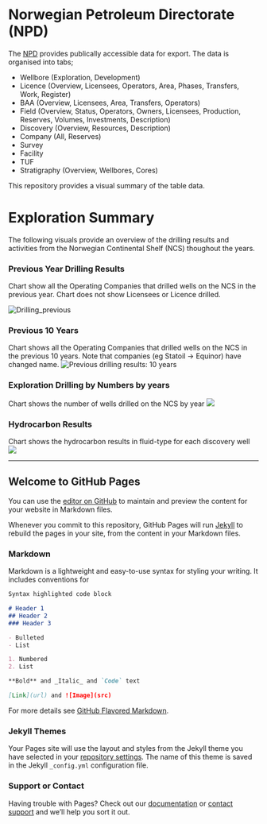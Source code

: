 # Norwegian Petroleum Directorate (NPD)
The [NPD](https://npd.no/en) provides publically accessible data for export.  The data is organised into tabs;
* Wellbore (Exploration, Development)
* Licence (Overview, Licensees, Operators, Area, Phases, Transfers, Work, Register)
* BAA (Overview, Licensees, Area, Transfers, Operators)
* Field (Overview, Status, Operators, Owners, Licensees, Production, Reserves, Volumes, Investments, Description)
* Discovery (Overview, Resources, Description)
* Company (All, Reserves)
* Survey
* Facility
* TUF
* Stratigraphy (Overview, Wellbores, Cores)

This repository provides a visual summary of the table data.

# Exploration Summary
The following visuals provide an overview of the drilling results and activities from the Norwegian Continental Shelf (NCS) thoughout the years.

### Previous Year Drilling Results
Chart show all the Operating Companies that drilled wells on the NCS in the previous year.  Chart does not show Licensees or Licence drilled.

![Drilling_previous](https://github.com/ABDunbar/NPD-Visualisation/figures/drilling_previous.png "Previous drilling results: Last year")

### Previous 10 Years
Chart shows all the Operating Companies that drilled wells on the NCS in the previous 10 years.  Note that companies (eg Statoil -> Equinor) have changed name.
![](https://github.com/ABDunbar/NPD-Visualisation/figures/drilling_10.png "Previous drilling results: 10 years")

### Exploration Drilling by Numbers by years
Chart shows the number of wells drilled on the NCS by year
![](https://github.com/ABDunbar/NPD-Visualisation/figures/expl_yearly_drill.png)

### Hydrocarbon Results
Chart shows the hydrocarbon results in fluid-type for each discovery well
![](https://github.com/ABDunbar/NPD-Visualisation/figures/discovery_results_type.png)

---

## Welcome to GitHub Pages

You can use the [editor on GitHub](https://github.com/ABDunbar/NPD-Visualisation/edit/gh-pages/index.md) to maintain and preview the content for your website in Markdown files.

Whenever you commit to this repository, GitHub Pages will run [Jekyll](https://jekyllrb.com/) to rebuild the pages in your site, from the content in your Markdown files.

### Markdown

Markdown is a lightweight and easy-to-use syntax for styling your writing. It includes conventions for

```markdown
Syntax highlighted code block

# Header 1
## Header 2
### Header 3

- Bulleted
- List

1. Numbered
2. List

**Bold** and _Italic_ and `Code` text

[Link](url) and ![Image](src)
```

For more details see [GitHub Flavored Markdown](https://guides.github.com/features/mastering-markdown/).

### Jekyll Themes

Your Pages site will use the layout and styles from the Jekyll theme you have selected in your [repository settings](https://github.com/ABDunbar/NPD-Visualisation/settings). The name of this theme is saved in the Jekyll `_config.yml` configuration file.

### Support or Contact

Having trouble with Pages? Check out our [documentation](https://docs.github.com/categories/github-pages-basics/) or [contact support](https://support.github.com/contact) and we’ll help you sort it out.
